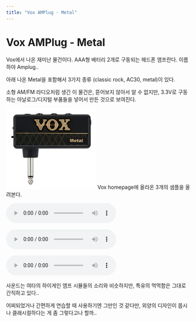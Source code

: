 ```yaml
---
title: "Vox AMPlug - Metal"
---
```

# Vox AMPlug - Metal

Vox에서 나온 재미난 물건이다. AAA형 배터리 2개로 구동되는 헤드폰 앰프란다. 이름하야 Amplug..

아래 나온 Metal을 포함해서 3가지 종류 (classic rock, AC30, metal)이 있다.

소형 AM/FM 라디오처럼 생긴 이 물건은, 뜯어보지 않아서 알 수 없지만, 3.3V로 구동하는 아날로그/디지털 부품들을 넣어서 만든 것으로 보여진다.

![image](/assets/images/34a44ad18ba534346650728c2be40f6b.png)
Vox homepage에 올라온 3개의 샘플을 올려본다.

![audio](/assets/images/b10e5b0874762d2008d9dba05939fdfb.mp3)

![audio](/assets/images/f7693d4aba5c03b2b09159556230d4af.mp3)

![audio](/assets/images/f29cfe9c6d8edf78e94decc37a9deadf.mp3)

사운드는 여타의 하이게인 앰프 시뮬들의 소리와 비슷하지만, 특유의 먹먹함은 그대로 간직하고 있다..

어찌되었거나 간편하게 연습할 때 사용하기엔 그만인 것 같다만, 외양의 디자인이 몹시나 클래시컬하다는 게 좀 그렇다고나 할까..


